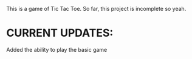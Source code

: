 This is a game of Tic Tac Toe.
So far, this project is incomplete so yeah.
# CURRENT UPDATES:
Added the ability to play the basic game